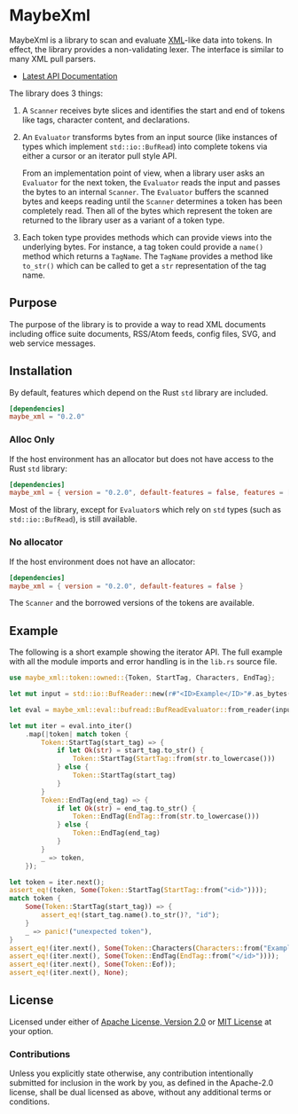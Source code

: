 # MaybeXml

MaybeXml is a library to scan and evaluate [XML][xml]-like data into tokens. In
effect, the library provides a non-validating lexer. The interface is similar to many
XML pull parsers.

* [Latest API Documentation][api_docs]

The library does 3 things:

1. A `Scanner` receives byte slices and identifies the start and end of tokens like
   tags, character content, and declarations.

2. An `Evaluator` transforms bytes from an input source (like instances of types which implement
   `std::io::BufRead`) into complete tokens via either a cursor or an iterator pull
   style API.

   From an implementation point of view, when a library user asks an
   `Evaluator` for the next token, the `Evaluator` reads the input and passes the
   bytes to an internal `Scanner`. The `Evaluator` buffers the scanned bytes and keeps reading
   until the `Scanner` determines a token has been completely read. Then all of the bytes
   which represent the token are returned to the library user as a variant of a token type.

3. Each token type provides methods which can provide views into the underlying bytes.
   For instance, a tag token could provide a `name()` method which returns a `TagName`.
   The `TagName` provides a method like `to_str()` which can be called to get a `str`
   representation of the tag name.

## Purpose

The purpose of the library is to provide a way to read XML documents including
office suite documents, RSS/Atom feeds, config files, SVG, and web service messages.

## Installation

By default, features which depend on the Rust `std` library are included.

```toml
[dependencies]
maybe_xml = "0.2.0"
```

### Alloc Only

If the host environment has an allocator but does not have access to the Rust `std` library:

```toml
[dependencies]
maybe_xml = { version = "0.2.0", default-features = false, features = ["alloc"]}
```

Most of the library, except for `Evaluator`s which rely on `std` types (such as `std::io::BufRead`),
is still available.

### No allocator

If the host environment does not have an allocator:

```toml
[dependencies]
maybe_xml = { version = "0.2.0", default-features = false }
```

The `Scanner` and the borrowed versions of the tokens are available.

## Example

The following is a short example showing the iterator API. The full example with all the module imports and error handling is in the `lib.rs` source file.

```rust
use maybe_xml::token::owned::{Token, StartTag, Characters, EndTag};

let mut input = std::io::BufReader::new(r#"<ID>Example</ID>"#.as_bytes());

let eval = maybe_xml::eval::bufread::BufReadEvaluator::from_reader(input);

let mut iter = eval.into_iter()
    .map(|token| match token {
        Token::StartTag(start_tag) => {
            if let Ok(str) = start_tag.to_str() {
                Token::StartTag(StartTag::from(str.to_lowercase()))
            } else {
                Token::StartTag(start_tag)
            }
        }
        Token::EndTag(end_tag) => {
            if let Ok(str) = end_tag.to_str() {
                Token::EndTag(EndTag::from(str.to_lowercase()))
            } else {
                Token::EndTag(end_tag)
            }
        }
        _ => token,
    });

let token = iter.next();
assert_eq!(token, Some(Token::StartTag(StartTag::from("<id>"))));
match token {
    Some(Token::StartTag(start_tag)) => {
        assert_eq!(start_tag.name().to_str()?, "id");
    }
    _ => panic!("unexpected token"),
}
assert_eq!(iter.next(), Some(Token::Characters(Characters::from("Example"))));
assert_eq!(iter.next(), Some(Token::EndTag(EndTag::from("</id>"))));
assert_eq!(iter.next(), Some(Token::Eof));
assert_eq!(iter.next(), None);
```

## License

Licensed under either of [Apache License, Version 2.0][LICENSE_APACHE] or [MIT
License][LICENSE_MIT] at your option.

### Contributions

Unless you explicitly state otherwise, any contribution intentionally submitted
for inclusion in the work by you, as defined in the Apache-2.0 license, shall be
dual licensed as above, without any additional terms or conditions.

[LICENSE_APACHE]: LICENSE-APACHE
[LICENSE_MIT]: LICENSE-MIT
[xml]: https://www.w3.org/TR/2006/REC-xml11-20060816/
[api_docs]: https://docs.rs/maybe_xml/